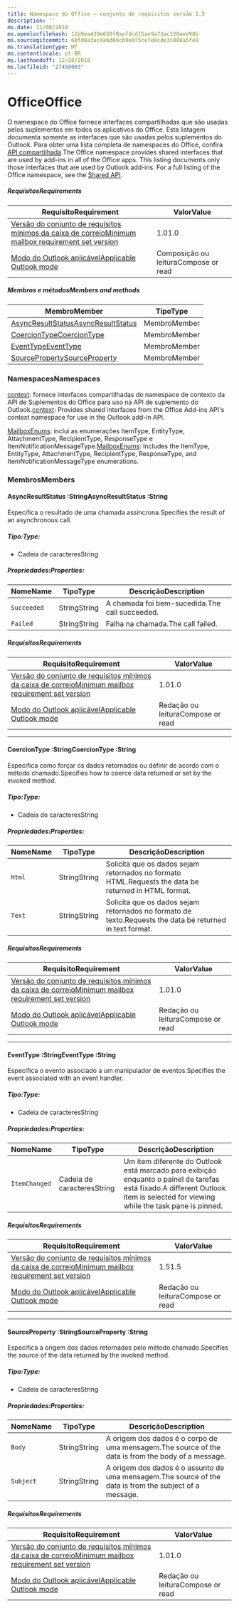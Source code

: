 ```yaml
---
title: Namespace do Office – conjunto de requisitos versão 1.5
description: ''
ms.date: 11/08/2018
ms.openlocfilehash: 11b9ea439e659f0aefdcd15ae9a73ac128aee98b
ms.sourcegitcommit: 60fd8a3ac4a6d66cb9e075ce7e0cde3c888a5fe9
ms.translationtype: HT
ms.contentlocale: pt-BR
ms.lasthandoff: 12/28/2018
ms.locfileid: "27458003"
---
```

# <a name="office"></a><span data-ttu-id="8140e-102">Office</span><span class="sxs-lookup"><span data-stu-id="8140e-102">Office</span></span>

<span data-ttu-id="8140e-p101">O namespace do Office fornece interfaces compartilhadas que são usadas pelos suplementos em todos os aplicativos do Office. Esta listagem documenta somente as interfaces que são usadas pelos suplementos do Outlook. Para obter uma lista completa de namespaces do Office, confira [API compartilhada](/javascript/api/office).</span><span class="sxs-lookup"><span data-stu-id="8140e-p101">The Office namespace provides shared interfaces that are used by add-ins in all of the Office apps. This listing documents only those interfaces that are used by Outlook add-ins. For a full listing of the Office namespace, see the [Shared API](/javascript/api/office).</span></span>

##### <a name="requirements"></a><span data-ttu-id="8140e-105">Requisitos</span><span class="sxs-lookup"><span data-stu-id="8140e-105">Requirements</span></span>

|<span data-ttu-id="8140e-106">Requisito</span><span class="sxs-lookup"><span data-stu-id="8140e-106">Requirement</span></span>| <span data-ttu-id="8140e-107">Valor</span><span class="sxs-lookup"><span data-stu-id="8140e-107">Value</span></span>|
|---|---|
|[<span data-ttu-id="8140e-108">Versão do conjunto de requisitos mínimos da caixa de correio</span><span class="sxs-lookup"><span data-stu-id="8140e-108">Minimum mailbox requirement set version</span></span>](/office/dev/add-ins/reference/requirement-sets/outlook-api-requirement-sets)| <span data-ttu-id="8140e-109">1.0</span><span class="sxs-lookup"><span data-stu-id="8140e-109">1.0</span></span>|
|[<span data-ttu-id="8140e-110">Modo do Outlook aplicável</span><span class="sxs-lookup"><span data-stu-id="8140e-110">Applicable Outlook mode</span></span>](https://docs.microsoft.com/outlook/add-ins/#extension-points)| <span data-ttu-id="8140e-111">Composição ou leitura</span><span class="sxs-lookup"><span data-stu-id="8140e-111">Compose or read</span></span>|

##### <a name="members-and-methods"></a><span data-ttu-id="8140e-112">Membros e métodos</span><span class="sxs-lookup"><span data-stu-id="8140e-112">Members and methods</span></span>

| <span data-ttu-id="8140e-113">Membro</span><span class="sxs-lookup"><span data-stu-id="8140e-113">Member</span></span> | <span data-ttu-id="8140e-114">Tipo</span><span class="sxs-lookup"><span data-stu-id="8140e-114">Type</span></span> |
|--------|------|
| [<span data-ttu-id="8140e-115">AsyncResultStatus</span><span class="sxs-lookup"><span data-stu-id="8140e-115">AsyncResultStatus</span></span>](#asyncresultstatus-string) | <span data-ttu-id="8140e-116">Membro</span><span class="sxs-lookup"><span data-stu-id="8140e-116">Member</span></span> |
| [<span data-ttu-id="8140e-117">CoercionType</span><span class="sxs-lookup"><span data-stu-id="8140e-117">CoercionType</span></span>](#coerciontype-string) | <span data-ttu-id="8140e-118">Membro</span><span class="sxs-lookup"><span data-stu-id="8140e-118">Member</span></span> |
| [<span data-ttu-id="8140e-119">EventType</span><span class="sxs-lookup"><span data-stu-id="8140e-119">EventType</span></span>](#eventtype-string) | <span data-ttu-id="8140e-120">Membro</span><span class="sxs-lookup"><span data-stu-id="8140e-120">Member</span></span> |
| [<span data-ttu-id="8140e-121">SourceProperty</span><span class="sxs-lookup"><span data-stu-id="8140e-121">SourceProperty</span></span>](#sourceproperty-string) | <span data-ttu-id="8140e-122">Membro</span><span class="sxs-lookup"><span data-stu-id="8140e-122">Member</span></span> |

### <a name="namespaces"></a><span data-ttu-id="8140e-123">Namespaces</span><span class="sxs-lookup"><span data-stu-id="8140e-123">Namespaces</span></span>

<span data-ttu-id="8140e-124">[context](office.context.md): fornece interfaces compartilhadas do namespace de contexto da API de Suplementos do Office para uso na API de suplemento do Outlook.</span><span class="sxs-lookup"><span data-stu-id="8140e-124">[context](office.context.md): Provides shared interfaces from the Office Add-ins API's context namespace for use in the Outlook add-in API.</span></span>

<span data-ttu-id="8140e-125">[MailboxEnums](/javascript/api/outlook/office.mailboxenums.attachmenttype): inclui as enumerações ItemType, EntityType, AttachmentType, RecipientType, ResponseType e ItemNotificationMessageType.</span><span class="sxs-lookup"><span data-stu-id="8140e-125">[MailboxEnums](/javascript/api/outlook/office.mailboxenums.attachmenttype): Includes the ItemType, EntityType, AttachmentType, RecipientType, ResponseType, and ItemNotificationMessageType enumerations.</span></span>

### <a name="members"></a><span data-ttu-id="8140e-126">Membros</span><span class="sxs-lookup"><span data-stu-id="8140e-126">Members</span></span>

####  <a name="asyncresultstatus-string"></a><span data-ttu-id="8140e-127">AsyncResultStatus :String</span><span class="sxs-lookup"><span data-stu-id="8140e-127">AsyncResultStatus :String</span></span>

<span data-ttu-id="8140e-128">Especifica o resultado de uma chamada assíncrona.</span><span class="sxs-lookup"><span data-stu-id="8140e-128">Specifies the result of an asynchronous call.</span></span>

##### <a name="type"></a><span data-ttu-id="8140e-129">Tipo:</span><span class="sxs-lookup"><span data-stu-id="8140e-129">Type:</span></span>

*   <span data-ttu-id="8140e-130">Cadeia de caracteres</span><span class="sxs-lookup"><span data-stu-id="8140e-130">String</span></span>

##### <a name="properties"></a><span data-ttu-id="8140e-131">Propriedades:</span><span class="sxs-lookup"><span data-stu-id="8140e-131">Properties:</span></span>

|<span data-ttu-id="8140e-132">Nome</span><span class="sxs-lookup"><span data-stu-id="8140e-132">Name</span></span>| <span data-ttu-id="8140e-133">Tipo</span><span class="sxs-lookup"><span data-stu-id="8140e-133">Type</span></span>| <span data-ttu-id="8140e-134">Descrição</span><span class="sxs-lookup"><span data-stu-id="8140e-134">Description</span></span>|
|---|---|---|
|`Succeeded`| <span data-ttu-id="8140e-135">String</span><span class="sxs-lookup"><span data-stu-id="8140e-135">String</span></span>|<span data-ttu-id="8140e-136">A chamada foi bem-sucedida.</span><span class="sxs-lookup"><span data-stu-id="8140e-136">The call succeeded.</span></span>|
|`Failed`| <span data-ttu-id="8140e-137">String</span><span class="sxs-lookup"><span data-stu-id="8140e-137">String</span></span>|<span data-ttu-id="8140e-138">Falha na chamada.</span><span class="sxs-lookup"><span data-stu-id="8140e-138">The call failed.</span></span>|

##### <a name="requirements"></a><span data-ttu-id="8140e-139">Requisitos</span><span class="sxs-lookup"><span data-stu-id="8140e-139">Requirements</span></span>

|<span data-ttu-id="8140e-140">Requisito</span><span class="sxs-lookup"><span data-stu-id="8140e-140">Requirement</span></span>| <span data-ttu-id="8140e-141">Valor</span><span class="sxs-lookup"><span data-stu-id="8140e-141">Value</span></span>|
|---|---|
|[<span data-ttu-id="8140e-142">Versão do conjunto de requisitos mínimos da caixa de correio</span><span class="sxs-lookup"><span data-stu-id="8140e-142">Minimum mailbox requirement set version</span></span>](/office/dev/add-ins/reference/requirement-sets/outlook-api-requirement-sets)| <span data-ttu-id="8140e-143">1.0</span><span class="sxs-lookup"><span data-stu-id="8140e-143">1.0</span></span>|
|[<span data-ttu-id="8140e-144">Modo do Outlook aplicável</span><span class="sxs-lookup"><span data-stu-id="8140e-144">Applicable Outlook mode</span></span>](https://docs.microsoft.com/outlook/add-ins/#extension-points)| <span data-ttu-id="8140e-145">Redação ou leitura</span><span class="sxs-lookup"><span data-stu-id="8140e-145">Compose or read</span></span>|

---

####  <a name="coerciontype-string"></a><span data-ttu-id="8140e-146">CoercionType :String</span><span class="sxs-lookup"><span data-stu-id="8140e-146">CoercionType :String</span></span>

<span data-ttu-id="8140e-147">Especifica como forçar os dados retornados ou definir de acordo com o método chamado.</span><span class="sxs-lookup"><span data-stu-id="8140e-147">Specifies how to coerce data returned or set by the invoked method.</span></span>

##### <a name="type"></a><span data-ttu-id="8140e-148">Tipo:</span><span class="sxs-lookup"><span data-stu-id="8140e-148">Type:</span></span>

*   <span data-ttu-id="8140e-149">Cadeia de caracteres</span><span class="sxs-lookup"><span data-stu-id="8140e-149">String</span></span>

##### <a name="properties"></a><span data-ttu-id="8140e-150">Propriedades:</span><span class="sxs-lookup"><span data-stu-id="8140e-150">Properties:</span></span>

|<span data-ttu-id="8140e-151">Nome</span><span class="sxs-lookup"><span data-stu-id="8140e-151">Name</span></span>| <span data-ttu-id="8140e-152">Tipo</span><span class="sxs-lookup"><span data-stu-id="8140e-152">Type</span></span>| <span data-ttu-id="8140e-153">Descrição</span><span class="sxs-lookup"><span data-stu-id="8140e-153">Description</span></span>|
|---|---|---|
|`Html`| <span data-ttu-id="8140e-154">String</span><span class="sxs-lookup"><span data-stu-id="8140e-154">String</span></span>|<span data-ttu-id="8140e-155">Solicita que os dados sejam retornados no formato HTML.</span><span class="sxs-lookup"><span data-stu-id="8140e-155">Requests the data be returned in HTML format.</span></span>|
|`Text`| <span data-ttu-id="8140e-156">String</span><span class="sxs-lookup"><span data-stu-id="8140e-156">String</span></span>|<span data-ttu-id="8140e-157">Solicita que os dados sejam retornados no formato de texto.</span><span class="sxs-lookup"><span data-stu-id="8140e-157">Requests the data be returned in text format.</span></span>|

##### <a name="requirements"></a><span data-ttu-id="8140e-158">Requisitos</span><span class="sxs-lookup"><span data-stu-id="8140e-158">Requirements</span></span>

|<span data-ttu-id="8140e-159">Requisito</span><span class="sxs-lookup"><span data-stu-id="8140e-159">Requirement</span></span>| <span data-ttu-id="8140e-160">Valor</span><span class="sxs-lookup"><span data-stu-id="8140e-160">Value</span></span>|
|---|---|
|[<span data-ttu-id="8140e-161">Versão do conjunto de requisitos mínimos da caixa de correio</span><span class="sxs-lookup"><span data-stu-id="8140e-161">Minimum mailbox requirement set version</span></span>](/office/dev/add-ins/reference/requirement-sets/outlook-api-requirement-sets)| <span data-ttu-id="8140e-162">1.0</span><span class="sxs-lookup"><span data-stu-id="8140e-162">1.0</span></span>|
|[<span data-ttu-id="8140e-163">Modo do Outlook aplicável</span><span class="sxs-lookup"><span data-stu-id="8140e-163">Applicable Outlook mode</span></span>](https://docs.microsoft.com/outlook/add-ins/#extension-points)| <span data-ttu-id="8140e-164">Redação ou leitura</span><span class="sxs-lookup"><span data-stu-id="8140e-164">Compose or read</span></span>|

---

####  <a name="eventtype-string"></a><span data-ttu-id="8140e-165">EventType :String</span><span class="sxs-lookup"><span data-stu-id="8140e-165">EventType :String</span></span>

<span data-ttu-id="8140e-166">Especifica o evento associado a um manipulador de eventos.</span><span class="sxs-lookup"><span data-stu-id="8140e-166">Specifies the event associated with an event handler.</span></span>

##### <a name="type"></a><span data-ttu-id="8140e-167">Tipo:</span><span class="sxs-lookup"><span data-stu-id="8140e-167">Type:</span></span>

*   <span data-ttu-id="8140e-168">Cadeia de caracteres</span><span class="sxs-lookup"><span data-stu-id="8140e-168">String</span></span>

##### <a name="properties"></a><span data-ttu-id="8140e-169">Propriedades:</span><span class="sxs-lookup"><span data-stu-id="8140e-169">Properties:</span></span>

| <span data-ttu-id="8140e-170">Nome</span><span class="sxs-lookup"><span data-stu-id="8140e-170">Name</span></span> | <span data-ttu-id="8140e-171">Tipo</span><span class="sxs-lookup"><span data-stu-id="8140e-171">Type</span></span> | <span data-ttu-id="8140e-172">Descrição</span><span class="sxs-lookup"><span data-stu-id="8140e-172">Description</span></span> |
|---|---|---|
|`ItemChanged`| <span data-ttu-id="8140e-173">Cadeia de caracteres</span><span class="sxs-lookup"><span data-stu-id="8140e-173">String</span></span> | <span data-ttu-id="8140e-174">Um item diferente do Outlook está marcado para exibição enquanto o painel de tarefas está fixado.</span><span class="sxs-lookup"><span data-stu-id="8140e-174">A different Outlook item is selected for viewing while the task pane is pinned.</span></span> |

##### <a name="requirements"></a><span data-ttu-id="8140e-175">Requisitos</span><span class="sxs-lookup"><span data-stu-id="8140e-175">Requirements</span></span>

|<span data-ttu-id="8140e-176">Requisito</span><span class="sxs-lookup"><span data-stu-id="8140e-176">Requirement</span></span>| <span data-ttu-id="8140e-177">Valor</span><span class="sxs-lookup"><span data-stu-id="8140e-177">Value</span></span>|
|---|---|
|[<span data-ttu-id="8140e-178">Versão do conjunto de requisitos mínimos da caixa de correio</span><span class="sxs-lookup"><span data-stu-id="8140e-178">Minimum mailbox requirement set version</span></span>](/office/dev/add-ins/reference/requirement-sets/outlook-api-requirement-sets)| <span data-ttu-id="8140e-179">1.5</span><span class="sxs-lookup"><span data-stu-id="8140e-179">1.5</span></span> |
|[<span data-ttu-id="8140e-180">Modo do Outlook aplicável</span><span class="sxs-lookup"><span data-stu-id="8140e-180">Applicable Outlook mode</span></span>](https://docs.microsoft.com/outlook/add-ins/#extension-points)| <span data-ttu-id="8140e-181">Redação ou leitura</span><span class="sxs-lookup"><span data-stu-id="8140e-181">Compose or read</span></span> |

---

####  <a name="sourceproperty-string"></a><span data-ttu-id="8140e-182">SourceProperty :String</span><span class="sxs-lookup"><span data-stu-id="8140e-182">SourceProperty :String</span></span>

<span data-ttu-id="8140e-183">Especifica a origem dos dados retornados pelo método chamado.</span><span class="sxs-lookup"><span data-stu-id="8140e-183">Specifies the source of the data returned by the invoked method.</span></span>

##### <a name="type"></a><span data-ttu-id="8140e-184">Tipo:</span><span class="sxs-lookup"><span data-stu-id="8140e-184">Type:</span></span>

*   <span data-ttu-id="8140e-185">Cadeia de caracteres</span><span class="sxs-lookup"><span data-stu-id="8140e-185">String</span></span>

##### <a name="properties"></a><span data-ttu-id="8140e-186">Propriedades:</span><span class="sxs-lookup"><span data-stu-id="8140e-186">Properties:</span></span>

|<span data-ttu-id="8140e-187">Nome</span><span class="sxs-lookup"><span data-stu-id="8140e-187">Name</span></span>| <span data-ttu-id="8140e-188">Tipo</span><span class="sxs-lookup"><span data-stu-id="8140e-188">Type</span></span>| <span data-ttu-id="8140e-189">Descrição</span><span class="sxs-lookup"><span data-stu-id="8140e-189">Description</span></span>|
|---|---|---|
|`Body`| <span data-ttu-id="8140e-190">String</span><span class="sxs-lookup"><span data-stu-id="8140e-190">String</span></span>|<span data-ttu-id="8140e-191">A origem dos dados é o corpo de uma mensagem.</span><span class="sxs-lookup"><span data-stu-id="8140e-191">The source of the data is from the body of a message.</span></span>|
|`Subject`| <span data-ttu-id="8140e-192">String</span><span class="sxs-lookup"><span data-stu-id="8140e-192">String</span></span>|<span data-ttu-id="8140e-193">A origem dos dados é o assunto de uma mensagem.</span><span class="sxs-lookup"><span data-stu-id="8140e-193">The source of the data is from the subject of a message.</span></span>|

##### <a name="requirements"></a><span data-ttu-id="8140e-194">Requisitos</span><span class="sxs-lookup"><span data-stu-id="8140e-194">Requirements</span></span>

|<span data-ttu-id="8140e-195">Requisito</span><span class="sxs-lookup"><span data-stu-id="8140e-195">Requirement</span></span>| <span data-ttu-id="8140e-196">Valor</span><span class="sxs-lookup"><span data-stu-id="8140e-196">Value</span></span>|
|---|---|
|[<span data-ttu-id="8140e-197">Versão do conjunto de requisitos mínimos da caixa de correio</span><span class="sxs-lookup"><span data-stu-id="8140e-197">Minimum mailbox requirement set version</span></span>](/office/dev/add-ins/reference/requirement-sets/outlook-api-requirement-sets)| <span data-ttu-id="8140e-198">1.0</span><span class="sxs-lookup"><span data-stu-id="8140e-198">1.0</span></span>|
|[<span data-ttu-id="8140e-199">Modo do Outlook aplicável</span><span class="sxs-lookup"><span data-stu-id="8140e-199">Applicable Outlook mode</span></span>](https://docs.microsoft.com/outlook/add-ins/#extension-points)| <span data-ttu-id="8140e-200">Redação ou leitura</span><span class="sxs-lookup"><span data-stu-id="8140e-200">Compose or read</span></span>|